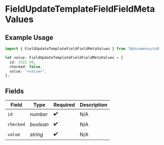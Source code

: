 # FieldUpdateTemplateFieldFieldMetaValues

## Example Usage

```typescript
import { FieldUpdateTemplateFieldFieldMetaValues } from "@documenso/sdk-typescript/models/operations";

let value: FieldUpdateTemplateFieldFieldMetaValues = {
  id: 3322.49,
  checked: false,
  value: "<value>",
};
```

## Fields

| Field              | Type               | Required           | Description        |
| ------------------ | ------------------ | ------------------ | ------------------ |
| `id`               | *number*           | :heavy_check_mark: | N/A                |
| `checked`          | *boolean*          | :heavy_check_mark: | N/A                |
| `value`            | *string*           | :heavy_check_mark: | N/A                |